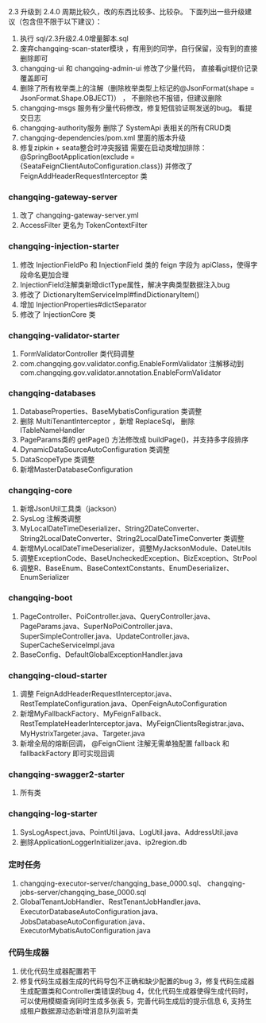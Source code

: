 2.3 升级到 2.4.0 周期比较久，改的东西比较多、比较杂。 下面列出一些升级建议（包含但不限于以下建议）：

1. 执行 sql/2.3升级2.4.0增量脚本.sql
2. 废弃changqing-scan-stater模块 ，有用到的同学，自行保留，没有到的直接删除即可
3. changqing-ui 和 changqing-admin-ui 修改了少量代码， 直接看git提价记录覆盖即可
4. 删除了所有枚举类上的注解（删除枚举类型上标记的@JsonFormat(shape = JsonFormat.Shape.OBJECT)） ， 不删除也不报错，但建议删除
5. changqing-msgs 服务有少量代码修改，修复短信验证啊发送的bug。  看提交日志
6. changqing-authority服务 删除了 SystemApi 表相关的所有CRUD类
7. changqing-dependencies/pom.xml 里面的版本升级
8. 修复zipkin + seata整合时冲突报错 
    需要在启动类增加排除： @SpringBootApplication(exclude = {SeataFeignClientAutoConfiguration.class})
    并修改了 FeignAddHeaderRequestInterceptor 类

### changqing-gateway-server
1. 改了 changqing-gateway-server.yml 
2. AccessFilter 更名为 TokenContextFilter

### changqing-injection-starter
1. 修改 InjectionFieldPo 和 InjectionField 类的 feign 字段为 apiClass，使得字段命名更加合理
2. InjectionField注解类新增dictType属性，解决字典类型数据注入bug
3. 修改了 DictionaryItemServiceImpl#findDictionaryItem()
4. 增加 InjectionProperties#dictSeparator 
5. 修改了 InjectionCore 类

### changqing-validator-starter
1. FormValidatorController 类代码调整
2. com.changqing.gov.validator.config.EnableFormValidator 注解移动到 com.changqing.gov.validator.annotation.EnableFormValidator

### changqing-databases
1. DatabaseProperties、BaseMybatisConfiguration 类调整
2. 删除 MultiTenantInterceptor ，新增 ReplaceSql， 删除 ITableNameHandler
3. PageParams类的 getPage() 方法修改成 buildPage()，并支持多字段排序
4. DynamicDataSourceAutoConfiguration 类调整
5. DataScopeType 类调整
6. 新增MasterDatabaseConfiguration

### changqing-core
1. 新增JsonUtil工具类（jackson）
2. SysLog 注解类调整
3. MyLocalDateTimeDeserializer、String2DateConverter、String2LocalDateConverter、String2LocalDateTimeConverter 类调整
4. 新增MyLocalDateTimeDeserializer，调整MyJacksonModule、DateUtils
5. 调整ExceptionCode、BaseUncheckedException、BizException、StrPool
6. 调整R、BaseEnum、BaseContextConstants、EnumDeserializer、EnumSerializer

### changqing-boot
1. PageController、PoiController.java、QueryController.java、PageParams.java、SuperNoPoiController.java、SuperSimpleController.java、UpdateController.java、SuperCacheServiceImpl.java
2. BaseConfig、DefaultGlobalExceptionHandler.java
 
### changqing-cloud-starter
1. 调整 FeignAddHeaderRequestInterceptor.java、RestTemplateConfiguration.java、OpenFeignAutoConfiguration
2. 新增MyFallbackFactory、MyFeignFallback、RestTemplateHeaderInterceptor.java、MyFeignClientsRegistrar.java、MyHystrixTargeter.java、Targeter.java
3. 新增全局的熔断回调， @FeignClient 注解无需单独配置 fallback 和 fallbackFactory 即可实现回调

### changqing-swagger2-starter
1. 所有类

### changqing-log-starter
1. SysLogAspect.java、PointUtil.java、LogUtil.java、AddressUtil.java
2. 删除ApplicationLoggerInitializer.java、ip2region.db

### 定时任务
1. changqing-executor-server/changqing_base_0000.sql、 changqing-jobs-server/changqing_base_0000.sql
2. GlobalTenantJobHandler、RestTenantJobHandler.java、ExecutorDatabaseAutoConfiguration.java、JobsDatabaseAutoConfiguration.java、ExecutorMybatisAutoConfiguration.java

### 代码生成器
1. 优化代码生成器配置若干
2. 修复代码生成器生成的代码导包不正确和缺少配置的bug
3，修复代码生成器生成配置类和Controller类错误的bug
4，优化代码生成器使得生成代码时，可以使用模糊查询同时生成多张表
5，完善代码生成后的提示信息
6, 支持生成租户数据源动态新增消息队列监听类
